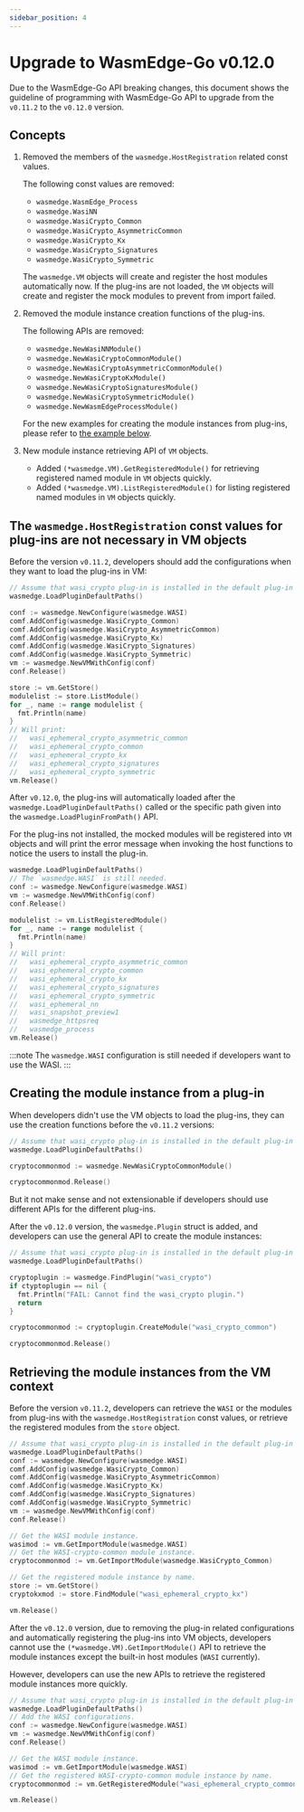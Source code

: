 ```yaml
---
sidebar_position: 4
---
```


# Upgrade to WasmEdge-Go v0.12.0

Due to the WasmEdge-Go API breaking changes, this document shows the guideline of programming with WasmEdge-Go API to upgrade from the `v0.11.2` to the `v0.12.0` version.

## Concepts

1. Removed the members of the `wasmedge.HostRegistration` related const values.

   The following const values are removed:

   - `wasmedge.WasmEdge_Process`
   - `wasmedge.WasiNN`
   - `wasmedge.WasiCrypto_Common`
   - `wasmedge.WasiCrypto_AsymmetricCommon`
   - `wasmedge.WasiCrypto_Kx`
   - `wasmedge.WasiCrypto_Signatures`
   - `wasmedge.WasiCrypto_Symmetric`

   The `wasmedge.VM` objects will create and register the host modules automatically now. If the plug-ins are not loaded, the `VM` objects will create and register the mock modules to prevent from import failed.

2. Removed the module instance creation functions of the plug-ins.

   The following APIs are removed:

   - `wasmedge.NewWasiNNModule()`
   - `wasmedge.NewWasiCryptoCommonModule()`
   - `wasmedge.NewWasiCryptoAsymmetricCommonModule()`
   - `wasmedge.NewWasiCryptoKxModule()`
   - `wasmedge.NewWasiCryptoSignaturesModule()`
   - `wasmedge.NewWasiCryptoSymmetricModule()`
   - `wasmedge.NewWasmEdgeProcessModule()`

   For the new examples for creating the module instances from plug-ins, please refer to [the example below](#creating-the-module-instance-from-a-plug-in).

3. New module instance retrieving API of `VM` objects.

   - Added `(*wasmedge.VM).GetRegisteredModule()` for retrieving registered named module in `VM` objects quickly.
   - Added `(*wasmedge.VM).ListRegisteredModule()` for listing registered named modules in `VM` objects quickly.

## The `wasmedge.HostRegistration` const values for plug-ins are not necessary in VM objects

Before the version `v0.11.2`, developers should add the configurations when they want to load the plug-ins in VM:

```go
// Assume that wasi_crypto plug-in is installed in the default plug-in path.
wasmedge.LoadPluginDefaultPaths()

conf := wasmedge.NewConfigure(wasmedge.WASI)
comf.AddConfig(wasmedge.WasiCrypto_Common)
comf.AddConfig(wasmedge.WasiCrypto_AsymmetricCommon)
comf.AddConfig(wasmedge.WasiCrypto_Kx)
comf.AddConfig(wasmedge.WasiCrypto_Signatures)
comf.AddConfig(wasmedge.WasiCrypto_Symmetric)
vm := wasmedge.NewVMWithConfig(conf)
conf.Release()

store := vm.GetStore()
modulelist := store.ListModule()
for _, name := range modulelist {
  fmt.Println(name)
}
// Will print:
//   wasi_ephemeral_crypto_asymmetric_common
//   wasi_ephemeral_crypto_common
//   wasi_ephemeral_crypto_kx
//   wasi_ephemeral_crypto_signatures
//   wasi_ephemeral_crypto_symmetric
vm.Release()
```

After `v0.12.0`, the plug-ins will automatically loaded after the `wasmedge.LoadPluginDefaultPaths()` called or the specific path given into the `wasmedge.LoadPluginFromPath()` API.

For the plug-ins not installed, the mocked modules will be registered into `VM` objects and will print the error message when invoking the host functions to notice the users to install the plug-in.

```go
wasmedge.LoadPluginDefaultPaths()
// The `wasmedge.WASI` is still needed.
conf := wasmedge.NewConfigure(wasmedge.WASI)
vm := wasmedge.NewVMWithConfig(conf)
conf.Release()

modulelist := vm.ListRegisteredModule()
for _, name := range modulelist {
  fmt.Println(name)
}
// Will print:
//   wasi_ephemeral_crypto_asymmetric_common
//   wasi_ephemeral_crypto_common
//   wasi_ephemeral_crypto_kx
//   wasi_ephemeral_crypto_signatures
//   wasi_ephemeral_crypto_symmetric
//   wasi_ephemeral_nn
//   wasi_snapshot_preview1
//   wasmedge_httpsreq
//   wasmedge_process
vm.Release()
```

<!-- prettier-ignore -->
:::note
The `wasmedge.WASI` configuration is still needed if developers want to use the WASI.
:::

## Creating the module instance from a plug-in

When developers didn't use the VM objects to load the plug-ins, they can use the creation functions before the `v0.11.2` versions:

```go
// Assume that wasi_crypto plug-in is installed in the default plug-in path.
wasmedge.LoadPluginDefaultPaths()

cryptocommonmod := wasmedge.NewWasiCryptoCommonModule()

cryptocommonmod.Release()
```

But it not make sense and not extensionable if developers should use different APIs for the different plug-ins.

After the `v0.12.0` version, the `wasmedge.Plugin` struct is added, and developers can use the general API to create the module instances:

```go
// Assume that wasi_crypto plug-in is installed in the default plug-in path.
wasmedge.LoadPluginDefaultPaths()

cryptoplugin := wasmedge.FindPlugin("wasi_crypto")
if ctyptoplugin == nil {
  fmt.Println("FAIL: Cannot find the wasi_crypto plugin.")
  return
}

cryptocommonmod := cryptoplugin.CreateModule("wasi_crypto_common")

cryptocommonmod.Release()
```

## Retrieving the module instances from the VM context

Before the version `v0.11.2`, developers can retrieve the `WASI` or the modules from plug-ins with the `wasmedge.HostRegistration` const values, or retrieve the registered modules from the `store` object.

```go
// Assume that wasi_crypto plug-in is installed in the default plug-in path.
wasmedge.LoadPluginDefaultPaths()
conf := wasmedge.NewConfigure(wasmedge.WASI)
comf.AddConfig(wasmedge.WasiCrypto_Common)
comf.AddConfig(wasmedge.WasiCrypto_AsymmetricCommon)
comf.AddConfig(wasmedge.WasiCrypto_Kx)
comf.AddConfig(wasmedge.WasiCrypto_Signatures)
comf.AddConfig(wasmedge.WasiCrypto_Symmetric)
vm := wasmedge.NewVMWithConfig(conf)
conf.Release()

// Get the WASI module instance.
wasimod := vm.GetImportModule(wasmedge.WASI)
// Get the WASI-crypto-common module instance.
cryptocommonmod := vm.GetImportModule(wasmedge.WasiCrypto_Common)

// Get the registered module instance by name.
store := vm.GetStore()
cryptokxmod := store.FindModule("wasi_ephemeral_crypto_kx")

vm.Release()
```

After the `v0.12.0` version, due to removing the plug-in related configurations and automatically registering the plug-ins into VM objects, developers cannot use the `(*wasmedge.VM).GetImportModule()` API to retrieve the module instances except the built-in host modules (`WASI` currently).

However, developers can use the new APIs to retrieve the registered module instances more quickly.

```go
// Assume that wasi_crypto plug-in is installed in the default plug-in path.
wasmedge.LoadPluginDefaultPaths()
// Add the WASI configurations.
conf := wasmedge.NewConfigure(wasmedge.WASI)
vm := wasmedge.NewVMWithConfig(conf)
conf.Release()

// Get the WASI module instance.
wasimod := vm.GetImportModule(wasmedge.WASI)
// Get the registered WASI-crypto-common module instance by name.
cryptocommonmod := vm.GetRegisteredModule("wasi_ephemeral_crypto_common")

vm.Release()
```
